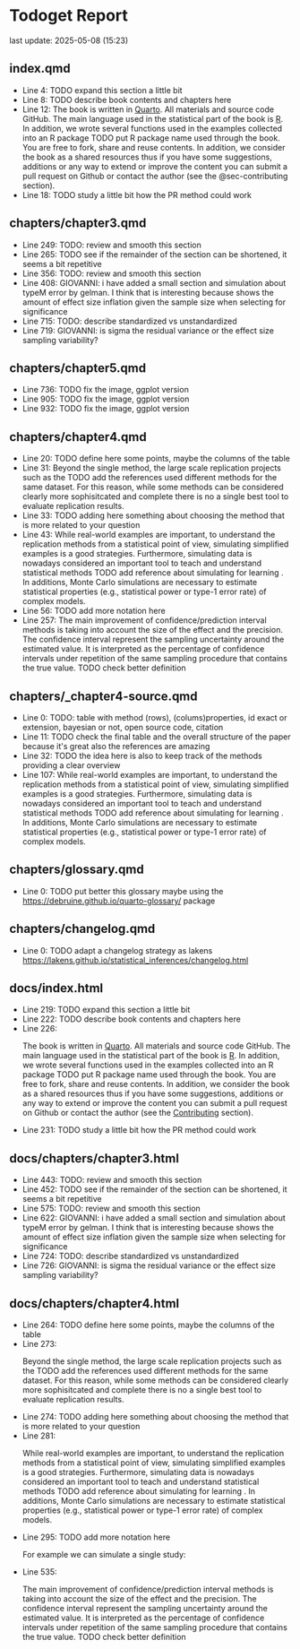 # Todoget Report
last update: 2025-05-08 (15:23)

## index.qmd

- Line 4: TODO expand this section a little bit 
- Line 8: TODO describe book contents and chapters here 
- Line 12: The book is written in [Quarto](https://quarto.org/). All materials and source code GitHub. The main language used in the statistical part of the book is [R](https://www.r-project.org/). In addition, we wrote several functions used in the examples collected into an R package  TODO put R package name  used through the book. You are free to fork, share and reuse contents. In addition, we consider the book as a shared resources thus if you have some suggestions, additions or any way to extend or improve the content you can submit a pull request on Github or contact the author (see the @sec-contributing section). 
- Line 18: TODO study a little bit how the PR method could work 

## chapters/chapter3.qmd

- Line 249: TODO: review and smooth this section 
- Line 265: TODO see if the remainder of the section can be shortened, it seems a bit repetitive 
- Line 356: TODO: review and smooth this section 
- Line 408: GIOVANNI: i have added a small section and simulation about typeM error by gelman. I think that is interesting because shows the amount of effect size inflation given the sample size when selecting for significance 
- Line 715: TODO: describe standardized vs unstandardized 
- Line 719: GIOVANNI: is sigma the residual variance or the effect size sampling variability? 

## chapters/chapter5.qmd

- Line 736: TODO fix the image, ggplot version 
- Line 905: TODO fix the image, ggplot version 
- Line 932: TODO fix the image, ggplot version 

## chapters/chapter4.qmd

- Line 20: TODO define here some points, maybe the columns of the table 
- Line 31: Beyond the single method, the large scale replication projects such as the  TODO add the references  used different methods for the same dataset. For this reason, while some methods can be considered clearly more sophisitcated and complete there is no a single best tool to evaluate replication results. 
- Line 33: TODO adding here something about choosing the method that is more related to your question 
- Line 43: While real-world examples are important, to understand the replication methods from a statistical point of view, simulating simplified examples is a good strategies. Furthermore, simulating data is nowadays considered an important tool to teach and understand statistical methods  TODO add reference about simulating for learning . In additions, Monte Carlo simulations are necessary to estimate statistical properties (e.g., statistical power or type-1 error rate) of complex models. 
- Line 56: TODO add more notation here 
- Line 257: The main improvement of confidence/prediction interval methods is taking into account the size of the effect and the precision. The confidence interval represent the sampling uncertainty around the estimated value. It is interpreted as the percentage of confidence intervals under repetition of the same sampling procedure that contains the true value.  TODO check better definition 

## chapters/_chapter4-source.qmd

- Line 0: TODO:  table with method (rows), (colums)properties, id exact or extension, bayesian or not, open source code, citation 
- Line 11: TODO check the final table and the overall structure of the paper because it's great also the references are amazing 
- Line 32: TODO the idea here is also to keep track of the methods providing a clear overview 
- Line 107: While real-world examples are important, to understand the replication methods from a statistical point of view, simulating simplified examples is a good strategies. Furthermore, simulating data is nowadays considered an important tool to teach and understand statistical methods  TODO add reference about simulating for learning . In additions, Monte Carlo simulations are necessary to estimate statistical properties (e.g., statistical power or type-1 error rate) of complex models. 

## chapters/glossary.qmd

- Line 0: TODO put better this glossary maybe using the https://debruine.github.io/quarto-glossary/ package 

## chapters/changelog.qmd

- Line 0: TODO adapt a changelog strategy as lakens https://lakens.github.io/statistical_inferences/changelog.html 

## docs/index.html

- Line 219: TODO expand this section a little bit 
- Line 222: TODO describe book contents and chapters here 
- Line 226: <p>The book is written in <a href="https://quarto.org/">Quarto</a>. All materials and source code GitHub. The main language used in the statistical part of the book is <a href="https://www.r-project.org/">R</a>. In addition, we wrote several functions used in the examples collected into an R package  TODO put R package name  used through the book. You are free to fork, share and reuse contents. In addition, we consider the book as a shared resources thus if you have some suggestions, additions or any way to extend or improve the content you can submit a pull request on Github or contact the author (see the <a href="sec-contributing" class="quarto-xref"><span>Contributing</span></a> section).</p> 
- Line 231: TODO study a little bit how the PR method could work 

## docs/chapters/chapter3.html

- Line 443: TODO: review and smooth this section 
- Line 452: TODO see if the remainder of the section can be shortened, it seems a bit repetitive 
- Line 575: TODO: review and smooth this section 
- Line 622: GIOVANNI: i have added a small section and simulation about typeM error by gelman. I think that is interesting because shows the amount of effect size inflation given the sample size when selecting for significance 
- Line 724: TODO: describe standardized vs unstandardized 
- Line 726: GIOVANNI: is sigma the residual variance or the effect size sampling variability? 

## docs/chapters/chapter4.html

- Line 264: TODO define here some points, maybe the columns of the table 
- Line 273: <p>Beyond the single method, the large scale replication projects such as the  TODO add the references  used different methods for the same dataset. For this reason, while some methods can be considered clearly more sophisitcated and complete there is no a single best tool to evaluate replication results.</p> 
- Line 274: TODO adding here something about choosing the method that is more related to your question 
- Line 281: <p>While real-world examples are important, to understand the replication methods from a statistical point of view, simulating simplified examples is a good strategies. Furthermore, simulating data is nowadays considered an important tool to teach and understand statistical methods  TODO add reference about simulating for learning . In additions, Monte Carlo simulations are necessary to estimate statistical properties (e.g., statistical power or type-1 error rate) of complex models.</p> 
- Line 295: TODO add more notation here <p>For example we can simulate a single study:</p> 
- Line 535: <p>The main improvement of confidence/prediction interval methods is taking into account the size of the effect and the precision. The confidence interval represent the sampling uncertainty around the estimated value. It is interpreted as the percentage of confidence intervals under repetition of the same sampling procedure that contains the true value.  TODO check better definition </p> 
